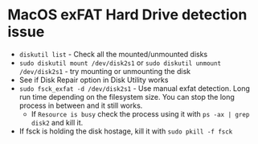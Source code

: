 # MacOS exFAT Hard Drive detection issue

- `diskutil list` - Check all the mounted/unmounted disks
- `sudo diskutil mount /dev/disk2s1` or  `sudo diskutil unmount /dev/disk2s1` - try mounting or unmounting the disk
- See if Disk Repair option in Disk Utility works
- `sudo fsck_exfat -d /dev/disk2s1` - Use manual exfat detection. Long run time depending on the filesystem size. You can stop the long process in between and it still works.
   - If `Resource is busy` check the process using it with `ps -ax | grep disk2` and kill it.
- If fsck is holding the disk hostage, kill it with `sudo pkill -f fsck`
